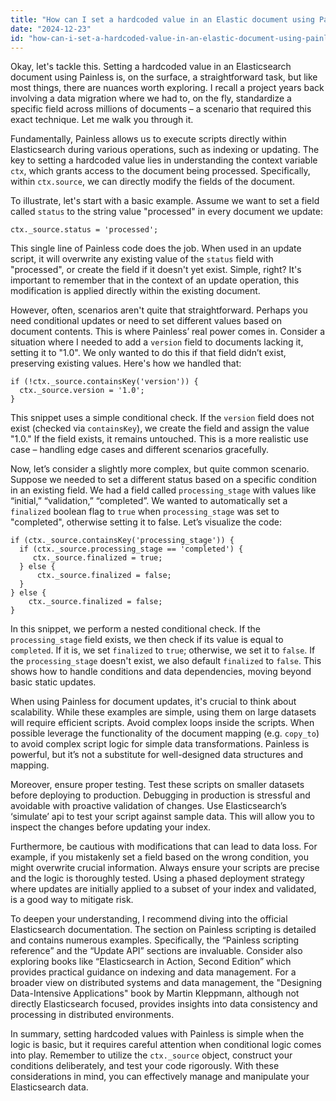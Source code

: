```yaml
---
title: "How can I set a hardcoded value in an Elastic document using Painless?"
date: "2024-12-23"
id: "how-can-i-set-a-hardcoded-value-in-an-elastic-document-using-painless"
---
```


Okay, let's tackle this. Setting a hardcoded value in an Elasticsearch document using Painless is, on the surface, a straightforward task, but like most things, there are nuances worth exploring. I recall a project years back involving a data migration where we had to, on the fly, standardize a specific field across millions of documents – a scenario that required this exact technique. Let me walk you through it.

Fundamentally, Painless allows us to execute scripts directly within Elasticsearch during various operations, such as indexing or updating. The key to setting a hardcoded value lies in understanding the context variable `ctx`, which grants access to the document being processed. Specifically, within `ctx.source`, we can directly modify the fields of the document.

To illustrate, let's start with a basic example. Assume we want to set a field called `status` to the string value "processed" in every document we update:

```painless
ctx._source.status = 'processed';
```

This single line of Painless code does the job. When used in an update script, it will overwrite any existing value of the `status` field with "processed", or create the field if it doesn't yet exist. Simple, right? It's important to remember that in the context of an update operation, this modification is applied directly within the existing document.

However, often, scenarios aren't quite that straightforward. Perhaps you need conditional updates or need to set different values based on document contents. This is where Painless’ real power comes in. Consider a situation where I needed to add a `version` field to documents lacking it, setting it to "1.0". We only wanted to do this if that field didn’t exist, preserving existing values. Here's how we handled that:

```painless
if (!ctx._source.containsKey('version')) {
  ctx._source.version = '1.0';
}
```

This snippet uses a simple conditional check. If the `version` field does not exist (checked via `containsKey`), we create the field and assign the value "1.0." If the field exists, it remains untouched. This is a more realistic use case – handling edge cases and different scenarios gracefully.

Now, let’s consider a slightly more complex, but quite common scenario. Suppose we needed to set a different status based on a specific condition in an existing field. We had a field called `processing_stage` with values like “initial,” “validation,” “completed”. We wanted to automatically set a `finalized` boolean flag to `true` when `processing_stage` was set to "completed", otherwise setting it to false. Let’s visualize the code:

```painless
if (ctx._source.containsKey('processing_stage')) {
  if (ctx._source.processing_stage == 'completed') {
     ctx._source.finalized = true;
  } else {
      ctx._source.finalized = false;
  }
} else {
    ctx._source.finalized = false;
}

```

In this snippet, we perform a nested conditional check. If the `processing_stage` field exists, we then check if its value is equal to `completed`. If it is, we set `finalized` to `true`; otherwise, we set it to `false`. If the `processing_stage` doesn't exist, we also default `finalized` to `false`. This shows how to handle conditions and data dependencies, moving beyond basic static updates.

When using Painless for document updates, it's crucial to think about scalability. While these examples are simple, using them on large datasets will require efficient scripts. Avoid complex loops inside the scripts. When possible leverage the functionality of the document mapping (e.g. `copy_to`) to avoid complex script logic for simple data transformations. Painless is powerful, but it’s not a substitute for well-designed data structures and mapping.

Moreover, ensure proper testing. Test these scripts on smaller datasets before deploying to production. Debugging in production is stressful and avoidable with proactive validation of changes. Use Elasticsearch’s ‘simulate’ api to test your script against sample data. This will allow you to inspect the changes before updating your index.

Furthermore, be cautious with modifications that can lead to data loss. For example, if you mistakenly set a field based on the wrong condition, you might overwrite crucial information. Always ensure your scripts are precise and the logic is thoroughly tested. Using a phased deployment strategy where updates are initially applied to a subset of your index and validated, is a good way to mitigate risk.

To deepen your understanding, I recommend diving into the official Elasticsearch documentation. The section on Painless scripting is detailed and contains numerous examples. Specifically, the “Painless scripting reference” and the “Update API” sections are invaluable. Consider also exploring books like “Elasticsearch in Action, Second Edition” which provides practical guidance on indexing and data management. For a broader view on distributed systems and data management, the "Designing Data-Intensive Applications" book by Martin Kleppmann, although not directly Elasticsearch focused, provides insights into data consistency and processing in distributed environments.

In summary, setting hardcoded values with Painless is simple when the logic is basic, but it requires careful attention when conditional logic comes into play. Remember to utilize the `ctx._source` object, construct your conditions deliberately, and test your code rigorously. With these considerations in mind, you can effectively manage and manipulate your Elasticsearch data.
